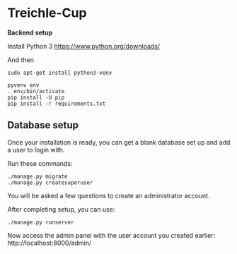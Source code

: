 Treichle-Cup
=====================
**Backend setup**

Install Python 3
https://www.python.org/downloads/

And then

```
sudo apt-get install python3-venv

pyvenv env
. env/bin/activate
pip install -U pip
pip install -r requirements.txt
```

## Database setup

Once your installation is ready, you can get a blank database set up and add a user to login with.

Run these commands:

```
./manage.py migrate
./manage.py createsuperuser
```

You will be asked a few questions to create an administrator account.

After completing setup, you can use:

```
./manage.py runserver
```

Now access the admin panel with the user account you created earlier: http://localhost:8000/admin/
